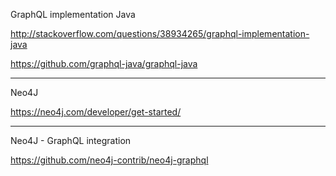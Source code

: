 GraphQL implementation Java

http://stackoverflow.com/questions/38934265/graphql-implementation-java

https://github.com/graphql-java/graphql-java

---
Neo4J

https://neo4j.com/developer/get-started/

---
Neo4J - GraphQL integration

https://github.com/neo4j-contrib/neo4j-graphql

